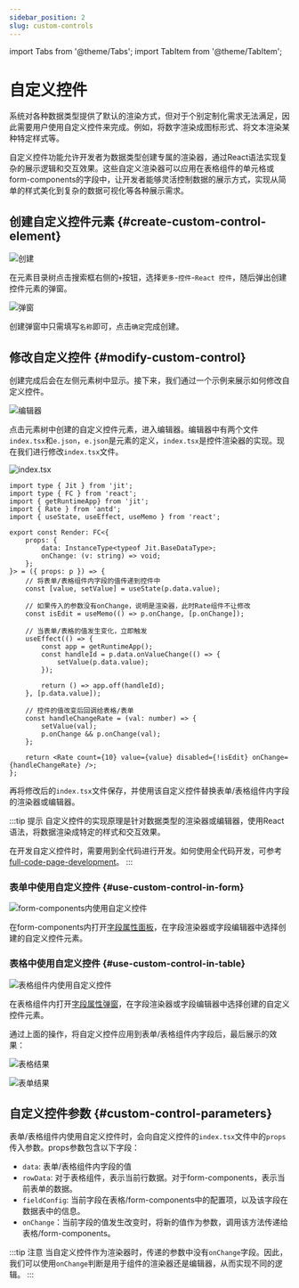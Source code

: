 ```yaml
---
sidebar_position: 2
slug: custom-controls
---
```


import Tabs from '@theme/Tabs';
import TabItem from '@theme/TabItem';

# 自定义控件
系统对各种数据类型提供了默认的渲染方式，但对于个别定制化需求无法满足，因此需要用户使用自定义控件来完成。例如，将数字渲染成图标形式、将文本渲染某种特定样式等。

自定义控件功能允许开发者为数据类型创建专属的渲染器，通过React语法实现复杂的展示逻辑和交互效果。这些自定义渲染器可以应用在表格组件的单元格或form-components的字段中，让开发者能够灵活控制数据的展示方式，实现从简单的样式美化到复杂的数据可视化等各种展示需求。

## 创建自定义控件元素 {#create-custom-control-element}
![创建](./img/2/create.png)

在元素目录树点击搜索框右侧的`+`按钮，选择`更多`-`控件`-`React 控件`，随后弹出创建控件元素的弹窗。

![弹窗](./img/2/popup.png)

创建弹窗中只需填写`名称`即可，点击`确定`完成创建。

## 修改自定义控件 {#modify-custom-control}
创建完成后会在左侧元素树中显示。接下来，我们通过一个示例来展示如何修改自定义控件。

![编辑器](./img/2/editor.png)

点击元素树中创建的自定义控件元素，进入编辑器。编辑器中有两个文件`index.tsx`和`e.json`，`e.json`是元素的定义，`index.tsx`是控件渲染器的实现。现在我们进行修改`index.tsx`文件。

![index.tsx](./img/2/react_2025-08-29_14-01-42.png)

<Tabs>
  <TabItem value="index" label="index.tsx" default>

```tsx
import type { Jit } from 'jit';
import type { FC } from 'react';
import { getRuntimeApp} from 'jit';
import { Rate } from 'antd';
import { useState, useEffect, useMemo } from 'react';

export const Render: FC<{
    props: {
        data: InstanceType<typeof Jit.BaseDataType>;
        onChange: (v: string) => void;
    };
}> = ({ props: p }) => {
    // 将表单/表格组件内字段的值传递到控件中
    const [value, setValue] = useState(p.data.value);

    // 如果传入的参数没有onChange，说明是渲染器，此时Rate组件不让修改
    const isEdit = useMemo(() => p.onChange, [p.onChange]);

    // 当表单/表格的值发生变化，立即触发
    useEffect(() => {
        const app = getRuntimeApp();
        const handleId = p.data.onValueChange(() => {
            setValue(p.data.value);
        });

        return () => app.off(handleId);
    }, [p.data.value]);

    // 控件的值改变后回调给表格/表单
    const handleChangeRate = (val: number) => {
        setValue(val);
        p.onChange && p.onChange(val);
    };

    return <Rate count={10} value={value} disabled={!isEdit} onChange={handleChangeRate} />;
};
```

  </TabItem>
</Tabs>

再将修改后的`index.tsx`文件保存，并使用该自定义控件替换表单/表格组件内字段的渲染器或编辑器。

:::tip 提示
自定义控件的实现原理是针对数据类型的渲染器或编辑器，使用React语法，将数据渲染成特定的样式和交互效果。

在开发自定义控件时，需要用到全代码进行开发。如何使用全代码开发，可参考[full-code-page-development](../shell-and-page/full-code-page-development#react-full-code-page)。
:::

### 表单中使用自定义控件 {#use-custom-control-in-form}
![form-components内使用自定义控件](./img/2/react_2025-08-29_10-22-41.png)

在form-components内打开[字段属性面板](../using-functional-components-in-pages/form-components#basic-configuration-and-item-management)，在字段渲染器或字段编辑器中选择创建的自定义控件元素。

### 表格中使用自定义控件 {#use-custom-control-in-table}
![表格组件内使用自定义控件](./img/2/react_2025-08-29_10-32-26.png)

在表格组件内打开[字段属性弹窗](../using-functional-components-in-pages/table-components#configure-field-attributes)，在字段渲染器或字段编辑器中选择创建的自定义控件元素。

通过上面的操作，将自定义控件应用到表单/表格组件内字段后，最后展示的效果：

![表格结果](./img/2/react_2025-08-29_14-04-36.png)

![表单结果](./img/2/react_2025-08-29_14-05-20.png)

## 自定义控件参数 {#custom-control-parameters}
表单/表格组件内使用自定义控件时，会向自定义控件的`index.tsx`文件中的`props`传入参数。props参数包含以下字段：
- `data`: 表单/表格组件内字段的值
- `rowData`: 对于表格组件，表示当前行数据。对于form-components，表示当前表单的数据。
- `fieldConfig`:  当前字段在表格/form-components中的配置项，以及该字段在数据表中的信息。
- `onChange`：当前字段的值发生改变时，将新的值作为参数，调用该方法传递给表格/form-components。

:::tip 注意
当自定义控件作为渲染器时，传递的参数中没有`onChange`字段。因此，我们可以使用`onChange`判断是用于组件的渲染器还是编辑器，从而实现不同的逻辑。
:::
